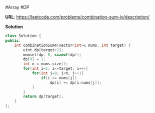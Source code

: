 #Array #DP

**URL**: https://leetcode.com/problems/combination-sum-iv/description/

**Solution**
```C++
class Solution {
public:
    int combinationSum4(vector<int>& nums, int target) {
        uint dp[target+1];
        memset(dp, 0, sizeof(dp));
        dp[0] = 1;
        int n = nums.size();
        for(int i=1; i<=target; i++){
            for(int j=0; j<n; j++){
                if(i >= nums[j])
                    dp[i] += dp[i-nums[j]];
            }
        }
        return dp[target];
    }
};
```